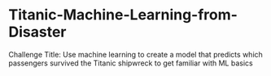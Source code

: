 # Titanic-Machine-Learning-from-Disaster

Challenge Title: Use machine learning to create a model that predicts which passengers survived the Titanic shipwreck to get familiar with ML basics
